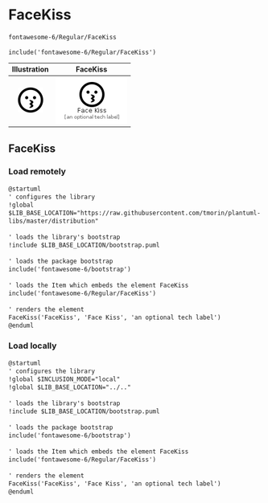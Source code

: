 # FaceKiss


```text
fontawesome-6/Regular/FaceKiss
```

```text
include('fontawesome-6/Regular/FaceKiss')
```



| Illustration | FaceKiss |
| :---: | :---: |
| ![illustration for Illustration](../../fontawesome-6/Regular/FaceKiss.png) | ![illustration for FaceKiss](../../fontawesome-6/Regular/FaceKiss.Local.png) |




## FaceKiss

### Load remotely
```plantuml
@startuml
' configures the library
!global $LIB_BASE_LOCATION="https://raw.githubusercontent.com/tmorin/plantuml-libs/master/distribution"

' loads the library's bootstrap
!include $LIB_BASE_LOCATION/bootstrap.puml

' loads the package bootstrap
include('fontawesome-6/bootstrap')

' loads the Item which embeds the element FaceKiss
include('fontawesome-6/Regular/FaceKiss')

' renders the element
FaceKiss('FaceKiss', 'Face Kiss', 'an optional tech label')
@enduml
```

### Load locally
```plantuml
@startuml
' configures the library
!global $INCLUSION_MODE="local"
!global $LIB_BASE_LOCATION="../.."

' loads the library's bootstrap
!include $LIB_BASE_LOCATION/bootstrap.puml

' loads the package bootstrap
include('fontawesome-6/bootstrap')

' loads the Item which embeds the element FaceKiss
include('fontawesome-6/Regular/FaceKiss')

' renders the element
FaceKiss('FaceKiss', 'Face Kiss', 'an optional tech label')
@enduml
```

